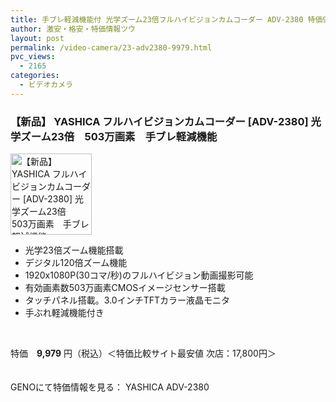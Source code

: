 ```yaml
---
title: 手ブレ軽減機能付 光学ズーム23倍フルハイビジョンカムコーダー ADV-2380 特価9,979円！
author: 激安・格安・特価情報ツウ
layout: post
permalink: /video-camera/23-adv2380-9979.html
pvc_views:
  - 2165
categories:
  - ビデオカメラ
---
```

### 【新品】 YASHICA フルハイビジョンカムコーダー [ADV-2380] 光学ズーム23倍　503万画素　手ブレ軽減機能

<div class="img-bg2 img_L">
  <img border="0" alt="【新品】 YASHICA フルハイビジョンカムコーダー [ADV-2380] 光学ズーム23倍　503万画素　手ブレ軽減機能" src="http://i1.wp.com/geno.co.jp/Goods/ImgGA12038320_M.jpg?w=130"width="130" data-recalc-dims="1" /><br /> <img border="0" src="http://i1.wp.com/www10.a8.net/0.gif?resize=1%2C1" alt="" data-recalc-dims="1" />
</div>

<!--more-->

  * 光学23倍ズーム機能搭載
  * デジタル120倍ズーム機能
  * 1920x1080P(30コマ/秒)のフルハイビジョン動画撮影可能
  * 有効画素数503万画素CMOSイメージセンサー搭載
  * タッチパネル搭載。3.0インチTFTカラー液晶モニタ
  * 手ぶれ軽減機能付き

<br clear="all" /> 

特価　<span class="tokka-price"><strong>9,979</strong></span> 円（税込）＜特価比較サイト最安値 次店：17,800円＞

　  
GENOにて特価情報を見る： <span class="fs150p">YASHICA ADV-2380</span>